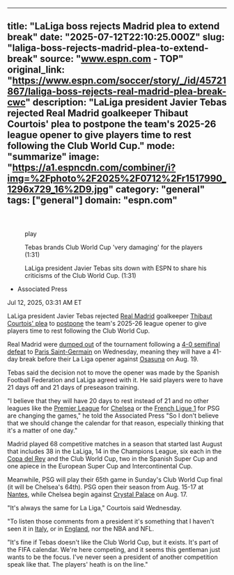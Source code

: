 ---
   title: "LaLiga boss rejects Madrid plea to extend break"
   date: "2025-07-12T22:10:25.000Z"
   slug: "laliga-boss-rejects-madrid-plea-to-extend-break"
   source: "www.espn.com - TOP"
   original_link: "https://www.espn.com/soccer/story/_/id/45721867/laliga-boss-rejects-real-madrid-plea-break-cwc"
   description: "LaLiga president Javier Tebas rejected Real Madrid goalkeeper Thibaut Courtois' plea to postpone the team's 2025-26 league opener to give players time to rest following the Club World Cup."
   mode: "summarize"
   image: "https://a1.espncdn.com/combiner/i?img=%2Fphoto%2F2025%2F0712%2Fr1517990_1296x729_16%2D9.jpg"
   category: "general"
   tags: ["general"]
   domain: "espn.com"
  ---
  <div id="readability-page-1" class="page"><section id="article-feed" data-behavior="author_overlay article_header_news_feed_item_meta article_legal_footer"><article data-id="45721867" data-behavior="story_scroll story_progress" data-src="/soccer/story/_/id/45721867/laliga-boss-rejects-real-madrid-plea-break-cwc"><div><header></header><figure data-video="watch,640,360,45718464" data-cerebro-id="68715f62c0cf9d49642eabf7" data-title="Tebas brands Club World Cup 'very damaging' for the players" data-source="espn"><div><picture><source srcset="https://a.espncdn.com/combiner/i?img=%2Fmedia%2Fmotion%2F2025%2F0711%2Fdm_250711_Tebas_brands_Club_World_Cup_very_damaging_for_the_players%2Fdm_250711_Tebas_brands_Club_World_Cup_very_damaging_for_the_players.jpg&amp;w=943&amp;h=530&amp;cquality=80&amp;format=jpg" media="(min-width: 376px)"><source srcset="https://a.espncdn.com/combiner/i?img=%2Fmedia%2Fmotion%2F2025%2F0711%2Fdm_250711_Tebas_brands_Club_World_Cup_very_damaging_for_the_players%2Fdm_250711_Tebas_brands_Club_World_Cup_very_damaging_for_the_players.jpg&amp;w=375&amp;cquality=80, https://a.espncdn.com/combiner/i?img=%2Fmedia%2Fmotion%2F2025%2F0711%2Fdm_250711_Tebas_brands_Club_World_Cup_very_damaging_for_the_players%2Fdm_250711_Tebas_brands_Club_World_Cup_very_damaging_for_the_players.jpg&amp;w=750&amp;cquality=40&amp;format=jpg 2x" media="(max-width: 375px)"></picture><p><span data-id="45718464">play</span></p></div><figcaption><div><p><span>Tebas brands Club World Cup 'very damaging' for the players (1:31)</span></p><p>LaLiga president Javier Tebas sits down with ESPN to share his criticisms of the Club World Cup. (1:31)</p></div></figcaption></figure><div><div><ul><li><p>Associated Press</p></li></ul><p><span>Jul 12, 2025, 03:31 AM ET</span></p></div><p>LaLiga president Javier Tebas rejected <a data-clubhouse-guid="66434654-a8ba-a04c-98e5-6bbd0dbbb780" href="https://www.espn.com/soccer/team?id=86">Real Madrid</a> goalkeeper <a href="https://www.espn.com/football/story/_/id/45707597/thibaut-courtois-urges-laliga-delay-real-madrid-season-opener" target="_blank">Thibaut Courtois' plea</a> to <a href="https://www.espn.com/football/story/_/id/45693768/real-madrid-ask-delay-laliga-opener-due-cwc-sources" target="_blank">postpone</a> the team's 2025-26 league opener to give players time to rest following the Club World Cup.</p><p>Real Madrid were <a href="https://www.espn.com/football/story/_/id/45704193/paris-saint-germains-performance-real-madrid-proves-worlds-best" target="_blank">dumped out</a> of the tournament following a <a href="https://www.espn.com/football/report/_/gameId/735957" target="_blank">4-0 semifinal defeat</a> to <a data-clubhouse-guid="79843c9e-0fe0-63b4-b591-9affc0dbd517" href="https://www.espn.com/soccer/team?id=160">Paris Saint-Germain</a> on Wednesday, meaning they will have a 41-day break before their La Liga opener against <a data-clubhouse-guid="59b6ea2e-f225-ef77-9090-80b582d9fd05" href="https://www.espn.com/soccer/team?id=97">Osasuna</a> on Aug. 19.</p><p>Tebas said the decision not to move the opener was made by the Spanish Football Federation and LaLiga agreed with it. He said players were to have 21 days off and 21 days of preseason training.</p><p>"I believe that they will have 20 days to rest instead of 21 and no other leagues like the <a data-league-guid="6949f3af-300c-35f1-beab-b95669eedd38" href="https://www.espn.com/soccer/league/_/name/ENG.1">Premier League</a> for <a data-clubhouse-guid="c43a00b9-2826-72b3-77a0-62730abc936e" href="https://www.espn.com/soccer/team?id=363">Chelsea</a> or the <a data-league-guid="b7217910-7773-3ea8-bc69-30c19c579306" href="https://www.espn.com/soccer/league/_/name/FRA.1">French Ligue 1</a> for PSG are changing the games," he told the Associated Press "So I don't believe that we should change the calendar for that reason, especially thinking that it's a matter of one day."</p><p>Madrid played 68 competitive matches in a season that started last August that includes 38 in the LaLiga, 14 in the Champions League, six each in the <a data-league-guid="50d361ea-f945-3d56-9d20-63497bd2cac2" href="https://www.espn.com/soccer/league/_/name/ESP.COPA_DEL_REY">Copa del Rey</a> and the Club World Cup, two in the Spanish Super Cup and one apiece in the European Super Cup and Intercontinental Cup.</p><p>Meanwhile, PSG will play their 65th game in Sunday's Club World Cup final (it will be Chelsea's 64th). PSG open their season from Aug. 15-17 at <a data-clubhouse-guid="6f25965c-ebd8-53b0-e17e-6f196d2acc3d" href="https://www.espn.com/soccer/team?id=165">Nantes</a>, while Chelsea begin against <a data-clubhouse-guid="e8703d92-a160-9bbf-cb81-1be6f3fd7969" href="https://www.espn.com/soccer/team?id=384">Crystal Palace</a> on Aug. 17.</p><p>"It's always the same for La Liga," Courtois said Wednesday.</p><p>"To listen those comments from a president it's something that I haven't seen it in <a data-clubhouse-guid="e5383473-2c2c-672e-5c37-253cfce49818" href="https://www.espn.com/soccer/team?id=162">Italy</a>, or in <a data-clubhouse-guid="217dee4e-6974-a197-49a2-afda6e1788c9" href="https://www.espn.com/soccer/team?id=448">England</a>, nor the NBA and NFL.</p><p>"It's fine if Tebas doesn't like the Club World Cup, but it exists. It's part of the FIFA calendar. We're here competing, and it seems this gentleman just wants to be the focus. I've never seen a president of another competition speak like that. The players' heath is on the line."</p>
</div></div></article></section></div>